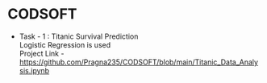# CODSOFT

* Task - 1 : Titanic Survival Prediction 
<br> Logistic Regression is used
<br> Project Link - https://github.com/Pragna235/CODSOFT/blob/main/Titanic_Data_Analysis.ipynb
